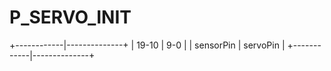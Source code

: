 
# P_SERVO_INIT


+------------|--------------+
|   19-10    |      9-0     |
| sensorPin  |   servoPin   |
+------------|--------------+
